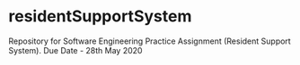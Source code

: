 # residentSupportSystem
Repository for Software Engineering Practice Assignment (Resident Support System). Due Date - 28th May 2020
